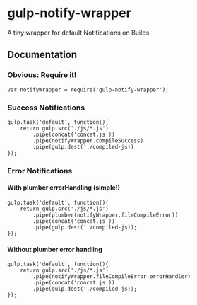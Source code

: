 # gulp-notify-wrapper
A tiny wrapper for default Notifications on Builds


## Documentation


### Obvious: Require it!
    var notifyWrapper = require('gulp-notify-wrapper');


### Success Notifications
    gulp.task('default', function(){
        return gulp.src('./js/*.js')
            .pipe(concat('concat.js'))
            .pipe(notifyWrapper.compileSuccess)
            .pipe(gulp.dest('./compiled-js))
    });
    



### Error Notifications
#### With plumber errorHandling (simple!)
    gulp.task('default', function(){
        return gulp.src('./js/*.js')
            .pipe(plumber(notifyWrapper.fileCompileError))
            .pipe(concat('concat.js'))
            .pipe(gulp.dest('./compiled-js));
    });
    
#### Without plumber error handling
    gulp.task('default', function(){
        return gulp.src('./js/*.js')
            .pipe(notifyWrapper.fileCompileError.errorHandler)
            .pipe(concat('concat.js'))
            .pipe(gulp.dest('./compiled-js));
    });



